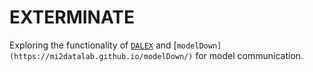# EXTERMINATE

Exploring the functionality of [`DALEX`](https://pbiecek.github.io/DALEX_docs/) and [`modelDown](https://mi2datalab.github.io/modelDown/)` for model communication.
